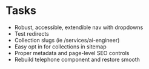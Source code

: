 # Tasks

- Robust, accessible, extendible nav with dropdowns
- Test redirects
- Collection slugs (ie /services/ai-engineer)
- Easy opt in for collections in sitemap
- Proper metadata and page-level SEO controls
- Rebuild telephone component and restore smooth
